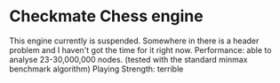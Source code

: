 # Checkmate Chess engine 
This engine currently is suspended. Somewhere in there is a header problem and I haven't got the time for it right now. 
Performance: able to analyse 23-30,000,000 nodes. (tested with the standard minmax benchmark algorithm)
Playing Strength: terrible
